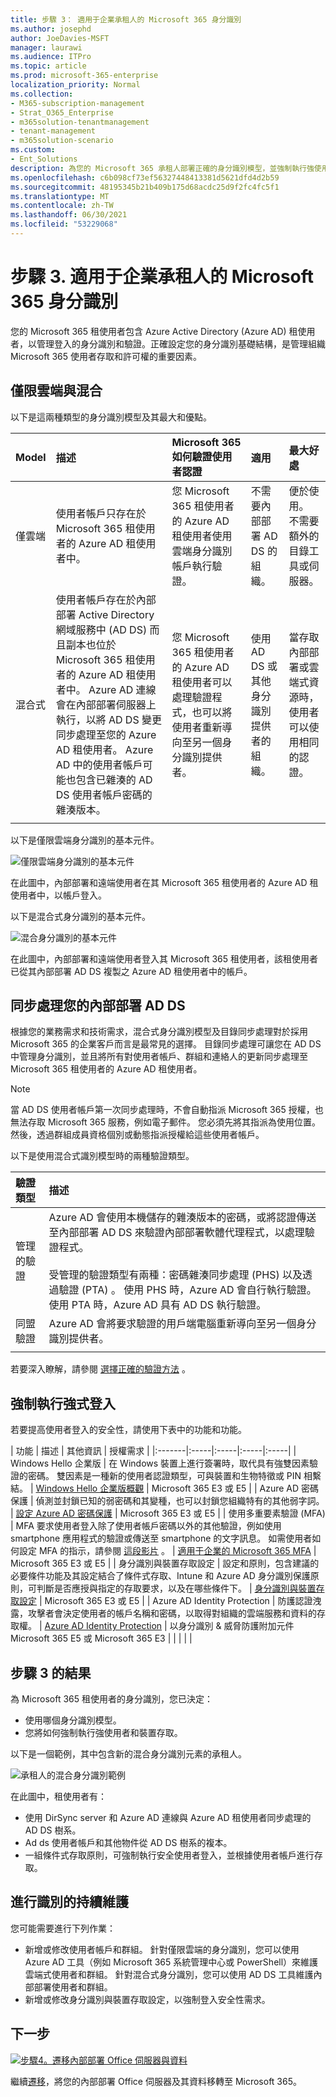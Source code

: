 ```yaml
---
title: 步驟 3： 適用于企業承租人的 Microsoft 365 身分識別
ms.author: josephd
author: JoeDavies-MSFT
manager: laurawi
ms.audience: ITPro
ms.topic: article
ms.prod: microsoft-365-enterprise
localization_priority: Normal
ms.collection:
- M365-subscription-management
- Strat_O365_Enterprise
- m365solution-tenantmanagement
- tenant-management
- m365solution-scenario
ms.custom:
- Ent_Solutions
description: 為您的 Microsoft 365 承租人部署正確的身分識別模型，並強制執行強使用者登入。
ms.openlocfilehash: c6b098cf73ef56327448413381d5621dfd4d2b59
ms.sourcegitcommit: 48195345b21b409b175d68acdc25d9f2fc4fc5f1
ms.translationtype: MT
ms.contentlocale: zh-TW
ms.lasthandoff: 06/30/2021
ms.locfileid: "53229068"
---
```

# <a name="step-3-identity-for-your-microsoft-365-for-enterprise-tenants"></a>步驟 3. 適用于企業承租人的 Microsoft 365 身分識別

您的 Microsoft 365 租使用者包含 Azure Active Directory (Azure AD) 租使用者，以管理登入的身分識別和驗證。正確設定您的身分識別基礎結構，是管理組織 Microsoft 365 使用者存取和許可權的重要因素。

## <a name="cloud-only-vs-hybrid"></a>僅限雲端與混合

以下是這兩種類型的身分識別模型及其最大和優點。


| Model | 描述 | Microsoft 365 如何驗證使用者認證 | 適用 | 最大好處 |
|:-------|:-----|:-----|:-----|:-----|
| 僅雲端 | 使用者帳戶只存在於 Microsoft 365 租使用者的 Azure AD 租使用者中。 | 您 Microsoft 365 租使用者的 Azure AD 租使用者使用雲端身分識別帳戶執行驗證。 | 不需要內部部署 AD DS 的組織。 | 便於使用。 不需要額外的目錄工具或伺服器。 |
| 混合式 |  使用者帳戶存在於內部部署 Active Directory 網域服務中 (AD DS) 而且副本也位於 Microsoft 365 租使用者的 Azure AD 租使用者中。 Azure AD 連線會在內部部署伺服器上執行，以將 AD DS 變更同步處理至您的 Azure AD 租使用者。 Azure AD 中的使用者帳戶可能也包含已雜湊的 AD DS 使用者帳戶密碼的雜湊版本。 | 您 Microsoft 365 租使用者的 Azure AD 租使用者可以處理驗證程式，也可以將使用者重新導向至另一個身分識別提供者。 | 使用 AD DS 或其他身分識別提供者的組織。 | 當存取內部部署或雲端式資源時，使用者可以使用相同的認證。 |
||||||

以下是僅限雲端身分識別的基本元件。

![僅限雲端身分識別的基本元件](../media/about-microsoft-365-identity/cloud-only-identity.png)

在此圖中，內部部署和遠端使用者在其 Microsoft 365 租使用者的 Azure AD 租使用者中，以帳戶登入。

以下是混合式身分識別的基本元件。

![混合身分識別的基本元件](../media/about-microsoft-365-identity/hybrid-identity.png)

在此圖中，內部部署和遠端使用者登入其 Microsoft 365 租使用者，該租使用者已從其內部部署 AD DS 複製之 Azure AD 租使用者中的帳戶。

## <a name="synchronizing-your-on-premises-ad-ds"></a>同步處理您的內部部署 AD DS

根據您的業務需求和技術需求，混合式身分識別模型及目錄同步處理對於採用 Microsoft 365 的企業客戶而言是最常見的選擇。 目錄同步處理可讓您在 AD DS 中管理身分識別，並且將所有對使用者帳戶、群組和連絡人的更新同步處理至 Microsoft 365 租使用者的 Azure AD 租使用者。

> [!NOTE]
> 當 AD DS 使用者帳戶第一次同步處理時，不會自動指派 Microsoft 365 授權，也無法存取 Microsoft 365 服務，例如電子郵件。 您必須先將其指派為使用位置。 然後，透過群組成員資格個別或動態指派授權給這些使用者帳戶。

以下是使用混合式識別模型時的兩種驗證類型。

| 驗證類型 | 描述 |
|:-------|:-----|
| 管理的驗證 | Azure AD 會使用本機儲存的雜湊版本的密碼，或將認證傳送至內部部署 AD DS 來驗證內部部署軟體代理程式，以處理驗證程式。 <br> <br>  受管理的驗證類型有兩種：密碼雜湊同步處理 (PHS) 以及透過驗證 (PTA) 。 使用 PHS 時，Azure AD 會自行執行驗證。 使用 PTA 時，Azure AD 具有 AD DS 執行驗證。 |
| 同盟驗證 | Azure AD 會將要求驗證的用戶端電腦重新導向至另一個身分識別提供者。 |
|  |  |

若要深入瞭解，請參閱 [選擇正確的驗證方法](/azure/active-directory/hybrid/choose-ad-authn) 。

## <a name="enforcing-strong-sign-ins"></a>強制執行強式登入

若要提高使用者登入的安全性，請使用下表中的功能和功能。

| 功能 | 描述 | 其他資訊 | 授權需求 |
|:-------|:-----|:-----|:-----|:-----|
| Windows Hello 企業版 | 在 Windows 裝置上進行簽署時，取代具有強雙因素驗證的密碼。 雙因素是一種新的使用者認證類型，可與裝置和生物特徵或 PIN 相繫結。 | [Windows Hello 企業版概觀](/windows/security/identity-protection/hello-for-business/hello-overview) | Microsoft 365 E3 或 E5 |
| Azure AD 密碼保護 | 偵測並封鎖已知的弱密碼和其變種，也可以封鎖您組織特有的其他弱字詞。 | [設定 Azure AD 密碼保護](/azure/active-directory/authentication/concept-password-ban-bad) | Microsoft 365 E3 或 E5 |
| 使用多重要素驗證 (MFA) | MFA 要求使用者登入除了使用者帳戶密碼以外的其他驗證，例如使用 smartphone 應用程式的驗證或傳送至 smartphone 的文字訊息。 如需使用者如何設定 MFA 的指示，請參閱 [這段影片](https://support.microsoft.com/office/set-up-multi-factor-authentication-in-microsoft-365-business-a32541df-079c-420d-9395-9d59354f7225) 。 | [適用于企業的 Microsoft 365 MFA](../enterprise/microsoft-365-secure-sign-in.md#mfa) | Microsoft 365 E3 或 E5 |
| 身分識別與裝置存取設定 | 設定和原則，包含建議的必要條件功能及其設定結合了條件式存取、Intune 和 Azure AD 身分識別保護原則，可判斷是否應授與指定的存取要求，以及在哪些條件下。  | [身分識別與裝置存取設定](../security/office-365-security/microsoft-365-policies-configurations.md) | Microsoft 365 E3 或 E5 |
| Azure AD Identity Protection | 防護認證洩露，攻擊者會決定使用者的帳戶名稱和密碼，以取得對組織的雲端服務和資料的存取權。 | [Azure AD Identity Protection](/azure/active-directory/active-directory-identityprotection) | 以身分識別 & 威脅防護附加元件 Microsoft 365 E5 或 Microsoft 365 E3 |
|  |  |  |



## <a name="results-of-step-3"></a>步驟 3 的結果

為 Microsoft 365 租使用者的身分識別，您已決定：

- 使用哪個身分識別模型。
- 您將如何強制執行強使用者和裝置存取。

以下是一個範例，其中包含新的混合身分識別元素的承租人。

![承租人的混合身分識別範例](../media/tenant-management-overview/tenant-management-tenant-build-step3.png)

在此圖中，租使用者有：

- 使用 DirSync server 和 Azure AD 連線與 Azure AD 租使用者同步處理的 AD DS 樹系。
- Ad ds 使用者帳戶和其他物件從 AD DS 樹系的複本。
- 一組條件式存取原則，可強制執行安全使用者登入，並根據使用者帳戶進行存取。

## <a name="ongoing-maintenance-for-identity"></a>進行識別的持續維護

您可能需要進行下列作業：

- 新增或修改使用者帳戶和群組。 針對僅限雲端的身分識別，您可以使用 Azure AD 工具（例如 Microsoft 365 系統管理中心或 PowerShell）來維護雲端式使用者和群組。 針對混合式身分識別，您可以使用 AD DS 工具維護內部部署使用者和群組。
- 新增或修改身分識別與裝置存取設定，以強制登入安全性需求。

## <a name="next-step"></a>下一步

[![步驟4。遷移內部部署 Office 伺服器與資料](../media/tenant-management-overview/tenant-management-step-grid-migration.png)](tenant-management-migration.md)

繼續[遷移](tenant-management-migration.md)，將您的內部部署 Office 伺服器及其資料移轉至 Microsoft 365。